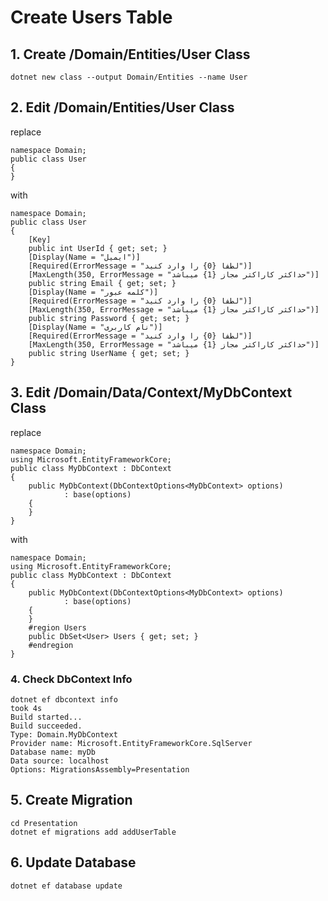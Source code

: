 # Create Users Table
## 1. Create /Domain/Entities/User Class
```
dotnet new class --output Domain/Entities --name User
```
## 2. Edit /Domain/Entities/User Class
replace
```
namespace Domain;
public class User
{
}
```
with
```
namespace Domain;
public class User
{
    [Key]
    public int UserId { get; set; }
    [Display(Name = "ایمیل")]
    [Required(ErrorMessage = "لطفا {0} را وارد کنید")]
    [MaxLength(350, ErrorMessage = "حداکثر کاراکتر مجاز {1} میباشد")]
    public string Email { get; set; }
    [Display(Name = "کلمه عبور")]
    [Required(ErrorMessage = "لطفا {0} را وارد کنید")]
    [MaxLength(350, ErrorMessage = "حداکثر کاراکتر مجاز {1} میباشد")]
    public string Password { get; set; }
    [Display(Name = "نام کاربری")]
    [Required(ErrorMessage = "لطفا {0} را وارد کنید")]
    [MaxLength(350, ErrorMessage = "حداکثر کاراکتر مجاز {1} میباشد")]
    public string UserName { get; set; }
}
```
## 3. Edit /Domain/Data/Context/MyDbContext Class
replace
```
namespace Domain;
using Microsoft.EntityFrameworkCore;
public class MyDbContext : DbContext
{
    public MyDbContext(DbContextOptions<MyDbContext> options)
            : base(options)
    {
    }
}
```
with
```
namespace Domain;
using Microsoft.EntityFrameworkCore;
public class MyDbContext : DbContext
{
    public MyDbContext(DbContextOptions<MyDbContext> options)
            : base(options)
    {
    }
    #region Users
    public DbSet<User> Users { get; set; }
    #endregion
}
```
### 4. Check DbContext Info
```
dotnet ef dbcontext info                                                                       took 4s
Build started...
Build succeeded.
Type: Domain.MyDbContext
Provider name: Microsoft.EntityFrameworkCore.SqlServer
Database name: myDb
Data source: localhost
Options: MigrationsAssembly=Presentation
```
## 5. Create Migration
```
cd Presentation
dotnet ef migrations add addUserTable   
```
## 6. Update Database
```
dotnet ef database update
```
